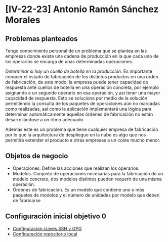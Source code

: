 # [IV-22-23] Antonio Ramón Sánchez Morales

## Problemas planteados

Tengo conocimiento personal de un problema que se plantea en las empresas donde existe una cadena de producción en la que cada uno de los operarios se encarga de unas determinadas operaciones.

_Determinar si hay un cuello de botella en la producción._
Es importante conocer el estado de fabricación de los distintos productos en una orden de fabricación, de este modo, la empresa puede tener capacidad de respuesta ante cuellos de botella en una operación concreta, por ejemplo asignando a un segundo operario en esa operación, y así tener una mayor capacidad de respuesta. Esto se soluciona por medio de la solución permitiendo la consulta de los paquetes de operaciones aún no marcadas como realizadas, así como la aplicación implementará una lógica para determinar automáticamente aquellas órdenes de fabricación no están desarrollándose a un ritmo adecuado.

Además este es un problema que tiene cualquier empresa de fabricación por lo que la arquitectura de despliegue en la nube es algo que nos permitirá extender el producto a otras empresas a un coste mucho menor.

## Objetos de negocio

- Operaciones. Define las acciones que realizan los operarios.
- Modelos. Conjunto de operaciones necesarias para la fabricación de un modelo concreto, dos modelos distintos pueden requerir de una misma operación.
- Órdenes de fabricación. Es un modelo que contiene uno o más paquetes de modelos y el número de unidades por modelo que deben de fabricarse

## Configuración inicial objetivo 0

- [Configuración claves SSH y GPG](docs/20220915_11-07-25_AR_SSH%20and%20GPG%20keys.jpg)
- [Configuración repositorio local](docs/20220915_11-10-56_AR_git-config.jpg)
